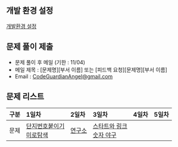 ## 개발 환경 설정
[개발환경 설정](https://github.com/CodeGuardianAngel/PS/blob/main/IDE.md)

## 문제 풀이 제출
- 문제 풀이 후 메일 (기한 : 11/04)
- 메일 제목 : [문제명][부서 이름] 또는 [피드백 요청][문제명][부서 이름]
- Email : CodeGuardianAngel@gmail.com

## 문제 리스트
|구분|1일차|2일차|3일차|4일차|5일차|
|:--|:--|:--|:--|:--|:--|
|문제 |[단지번호붙이기](https://www.acmicpc.net/problem/2667) <br> [미로탐색](https://www.acmicpc.net/problem/2178)|[연구소](https://www.acmicpc.net/problem/14502)|[스타트와 링크](https://www.acmicpc.net/problem/14889) <br> [숫자 야구](https://www.acmicpc.net/problem/2503)||
